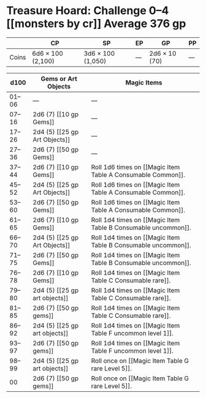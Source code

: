 # Treasure Hoard: Challenge 0–4 [[monsters by cr]] Average 376 gp 
[](https://www.dndbeyond.com/sources/dmg/treasure#TreasureHoardChallenge04)

|       | CP                | SP                | EP  | GP            | PP  |
| ----- | ----------------- | ----------------- | --- | ------------- | --- |
| Coins | 6d6 × 100 (2,100) | 3d6 × 100 (1,050) | —   | 2d6 × 10 (70) | —   |

| d100  | Gems or Art Objects       | Magic Items                                                |
| ----- | ------------------------- | ---------------------------------------------------------- |
| 01–06 | —                         | —                                                          |
| 07–16 | 2d6 (7) [[10 gp Gems]]       | —                                                          |
| 17–26 | 2d4 (5) [[25 gp Art Objects]] | —                                                          |
| 27–36 | 2d6 (7) [[50 gp Gems]]        | —                                                          |
| 37–44 | 2d6 (7) [[10 gp Gems]]       | Roll 1d6 times on [[Magic Item Table A Consumable Common]].                  |
| 45–52 | 2d4 (5) [[25 gp Art Objects]] | Roll 1d6 times on [[Magic Item Table A Consumable Common]].                  |
| 53–60 | 2d6 (7) [[50 gp Gems]]     | Roll 1d6 times on [[Magic Item Table A Consumable Common]].                  |
| 61–65 | 2d6 (7) [[10 gp Gems]]        | Roll 1d4 times on [[Magic Item Table B Consumable uncommon]].                  |
| 66–70 | 2d4 (5) [[25 gp Art Objects]] | Roll 1d4 times on [[Magic Item Table B Consumable uncommon]].                  |
| 71–75 | 2d6 (7) [[50 gp Gems]]        | Roll 1d4 times on [[Magic Item Table B Consumable uncommon]].                  |
| 76–78 | 2d6 (7) [[10 gp Gems]]        | Roll 1d4 times on [[Magic Item Table C Consumable rare]].                  |
| 79–80 | 2d4 (5) [[25 gp art objects]] | Roll 1d4 times on [[Magic Item Table C Consumable rare]].                  |
| 81–85 | 2d6 (7) [[50 gp gems]]        | Roll 1d4 times on [[Magic Item Table C Consumable rare]].                  |
| 86–92 | 2d4 (5) [[25 gp art objects]] | Roll 1d4 times on [[Magic Item Table F uncommon level 1]]. |
| 93–97 | 2d6 (7) [[50 gp gems]]        | Roll 1d4 times on [[Magic Item Table F uncommon level 1]]. |
| 98–99 | 2d4 (5) [[25 gp art objects]] | Roll once on [[Magic Item Table G rare Level 5]].          |
| 00    | 2d6 (7) [[50 gp gems]]        | Roll once on [[Magic Item Table G rare Level 5]].          |


